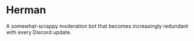 # Herman

A somewhat-scrappy moderation bot that becomes increasingly redundant with every Discord update.